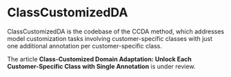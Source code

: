 # ClassCustomizedDA
ClassCustomizedDA is the codebase of the CCDA method, which addresses model customization tasks involving customer-specific classes with just one additional annotation per customer-specific class.

The article **Class-Customized Domain Adaptation: Unlock Each Customer-Specific Class with Single Annotation** is under review.